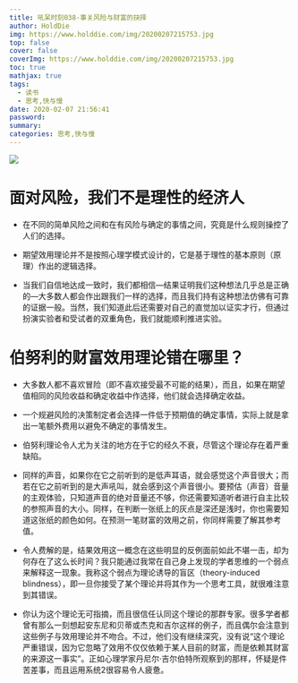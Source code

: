 ```yaml
---
title: 吼呆时刻038-事关风险与财富的抉择
author: HoldDie
img: https://www.holddie.com/img/20200207215753.jpg
top: false
cover: false
coverImg: https://www.holddie.com/img/20200207215753.jpg
toc: true
mathjax: true
tags:
  - 读书
  - 思考,快与慢
date: 2020-02-07 21:56:41
password:
summary:
categories: 思考,快与慢
---
```




![](https://www.holddie.com/img/20200207215753.jpg)



# 面对风险，我们不是理性的经济人

- 在不同的简单风险之间和在有风险与确定的事情之间，究竟是什么规则操控了人们的选择。



- 期望效用理论并不是按照心理学模式设计的，它是基于理性的基本原则（原理）作出的逻辑选择。



- 当我们自信地达成一致时，我们都相信—结果证明我们这种想法几乎总是正确的—大多数人都会作出跟我们一样的选择，而且我们持有这种想法仿佛有可靠的证据一般。当然，我们知道此后还需要对自己的直觉加以证实才行，但通过扮演实验者和受试者的双重角色，我们就能顺利推进实验。



# 伯努利的财富效用理论错在哪里？

- 大多数人都不喜欢冒险（即不喜欢接受最不可能的结果），而且，如果在期望值相同的风险收益和确定收益中作选择，他们就会选择确定收益。



- 一个规避风险的决策制定者会选择一件低于预期值的确定事情，实际上就是拿出一笔额外费用以避免不确定的事情发生。



- 伯努利理论令人尤为关注的地方在于它的经久不衰，尽管这个理论存在着严重缺陷。



- 同样的声音，如果你在它之前听到的是低声耳语，就会感觉这个声音很大；而若在它之前听到的是大声吼叫，就会感到这个声音很小。要预估（声音）音量的主观体验，只知道声音的绝对音量还不够，你还需要知道听者进行自主比较的参照声音的大小。同样，在判断一张纸上的灰点是深还是浅时，你也需要知道这张纸的颜色如何。在预测一笔财富的效用之前，你同样需要了解其参考值。



- 令人费解的是，结果效用这一概念在这些明显的反例面前如此不堪一击，却为何存在了这么长时间？我只能通过我常在自己身上发现的学者思维的一个弱点来解释这一现象。我称这个弱点为理论诱导的盲区（theory-induced blindness），即一旦你接受了某个理论并将其作为一个思考工具，就很难注意到其错误。



- 你认为这个理论无可指摘，而且很信任认同这个理论的那群专家。很多学者都曾有那么一刻想起安东尼和贝蒂或杰克和吉尔这样的例子，而且偶尔会注意到这些例子与效用理论并不吻合。不过，他们没有继续深究，没有说“这个理论严重错误，因为它忽略了效用不仅仅依赖于某人目前的财富，而是依赖其财富的来源这一事实”。正如心理学家丹尼尔·吉尔伯特所观察到的那样，怀疑是件苦差事，而且运用系统2很容易令人疲惫。